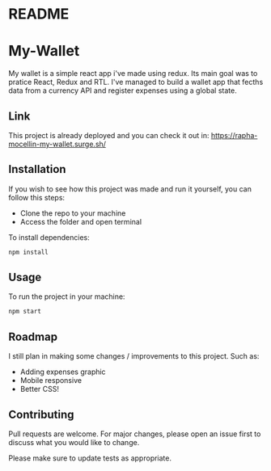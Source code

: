 # README

# My-Wallet

My wallet is a simple react app i've made using redux. Its main goal was to pratice React, Redux and RTL.
I've managed to build a wallet app that fecths data from a currency API and register expenses using a global state.

## Link

This project is already deployed and you can check it out in:
https://rapha-mocellin-my-wallet.surge.sh/

## Installation

If you wish to see how this project was made and run it yourself, you can follow this steps:

- Clone the repo to your machine
- Access the folder and open terminal

To install dependencies:
```bash
npm install
```

## Usage

To run the project in your machine:

```bash
npm start
```

## Roadmap

I still plan in making some changes / improvements to this project. Such as:

- Adding expenses graphic
- Mobile responsive
- Better CSS!


## Contributing

Pull requests are welcome. For major changes, please open an issue first
to discuss what you would like to change.

Please make sure to update tests as appropriate.
